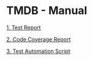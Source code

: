 TMDB - Manual
=============

[1. Test Report](TestReport.md)

[2. Code Coverage Report](CodeCoverage.md)

[3. Test Automation Script](AutomaticTests.md)
